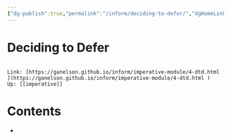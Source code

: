 ```yaml
---
{"dg-publish":true,"permalink":"/inform/deciding-to-defer/","dgHomeLink":true,"dgPassFrontmatter":false}
---
```


# Deciding to Defer
```ad-info

Link: [https://ganelson.github.io/inform/imperative-module/4-dtd.html ](https://ganelson.github.io/inform/imperative-module/4-dtd.html )
Up: [[imperative]]
```

# Contents
- 